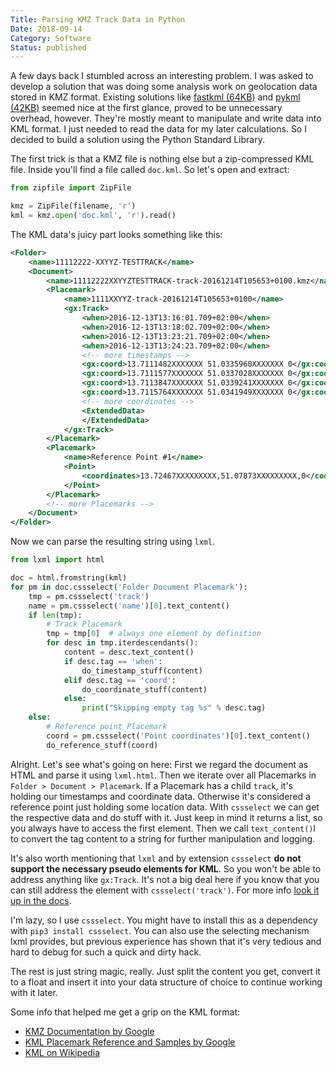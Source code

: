 ```yaml
---
Title: Parsing KMZ Track Data in Python
Date: 2018-09-14
Category: Software
Status: published
---
```


A few days back I stumbled across an interesting problem. I was asked to develop a solution that was doing some analysis work on geolocation data stored in KMZ format. Existing solutions like [fastkml (64KB)](https://pypi.python.org/pypi/fastkml/0.11) and [pykml (42KB)](https://pypi.python.org/pypi/pykml/0.1.3) seemed nice at the first glance, proved to be unnecessary overhead, however. They're mostly meant to manipulate and write data into KML format. I just needed to read the data for my later calculations. So I decided to build a solution using the Python Standard Library.

The first trick is that a KMZ file is nothing else but a zip-compressed KML file. Inside you'll find a file called `doc.kml`. So let's open and extract:

```python
from zipfile import ZipFile

kmz = ZipFile(filename, 'r')
kml = kmz.open('doc.kml', 'r').read()
```
The KML data's juicy part looks something like this:
```xml
<Folder>
	<name>11112222-XXYYZ-TESTTRACK</name>
	<Document>
		<name>11112222XXYYZTESTTRACK-track-20161214T105653+0100.kmz</name>
		<Placemark>
			<name>1111XXYYZ-track-20161214T105653+0100</name>
			<gx:Track>
				<when>2016-12-13T13:16:01.709+02:00</when>
				<when>2016-12-13T13:18:02.709+02:00</when>
				<when>2016-12-13T13:23:21.709+02:00</when>
				<when>2016-12-13T13:24:23.709+02:00</when>
				<!-- more timestamps -->
				<gx:coord>13.7111482XXXXXXX 51.0335960XXXXXXX 0</gx:coord>
				<gx:coord>13.7111577XXXXXXX 51.0337028XXXXXXX 0</gx:coord>
				<gx:coord>13.7113847XXXXXXX 51.0339241XXXXXXX 0</gx:coord>
				<gx:coord>13.7115764XXXXXXX 51.0341949XXXXXXX 0</gx:coord>
				<!-- more coordinates -->
			    <ExtendedData>
				</ExtendedData>
			</gx:Track>
		</Placemark>
		<Placemark>
			<name>Reference Point #1</name>
			<Point>
				<coordinates>13.72467XXXXXXXXX,51.07873XXXXXXXXX,0</coordinates>
			</Point>
		</Placemark>
		<!-- more Placemarks -->
	</Document>
</Folder>
```

Now we can parse the resulting string using `lxml`.

```python
from lxml import html

doc = html.fromstring(kml)
for pm in doc.cssselect('Folder Document Placemark'):
    tmp = pm.cssselect('track')
    name = pm.cssselect('name')[0].text_content()
    if len(tmp):
        # Track Placemark
        tmp = tmp[0]  # always one element by definition
        for desc in tmp.iterdescendants():
            content = desc.text_content()
            if desc.tag == 'when':
                do_timestamp_stuff(content)
            elif desc.tag == 'coord':
                do_coordinate_stuff(content)
            else:
                print("Skipping empty tag %s" % desc.tag)
    else:
        # Reference point Placemark
        coord = pm.cssselect('Point coordinates')[0].text_content()
        do_reference_stuff(coord)
```

Alright. Let's see what's going on here: First we regard the document as HTML and parse it using `lxml.html`. Then we iterate over all Placemarks in `Folder > Document > Placemark`. If a Placemark has a child `track`, it's holding our timestamps and coordinate data. Otherwise it's considered a reference point just holding some location data. With `cssselect` we can get the respective data and do stuff with it. Just keep in mind it returns a list, so you always have to access the first element. Then we call `text_content()`l to convert the tag content to a string for further manipulation and logging.

It's also worth mentioning that `lxml` and by extension `cssselect` **do not support the necessary pseudo elements for KML**. So you won't be able to address anything like `gx:Track`. It's not a big deal here if you know that you can still address the element with `cssselect('track')`. For more info [look it up in the docs](http://lxml.de/2.3/cssselect.html).

I'm lazy, so I use `cssselect`. You might have to install this as a dependency with `pip3 install cssselect`. You can also use the selecting mechanism lxml provides, but previous experience has shown that it's very tedious and hard to debug for such a quick and dirty hack.

The rest is just string magic, really. Just split the content you get, convert it to a float and insert it into your data structure of choice to continue working with it later.

Some info that helped me get a grip on the KML format:

- [KMZ Documentation by Google](https://developers.google.com/kml/documentation/kmzarchives)
- [KML Placemark Reference and Samples by Google](https://developers.google.com/kml/documentation/kml_tut#placemarks)
- [KML on Wikipedia](https://en.wikipedia.org/wiki/Keyhole_Markup_Language)

